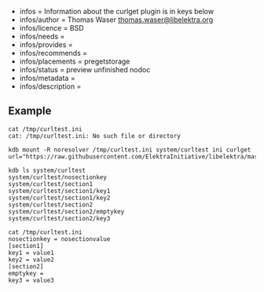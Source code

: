 - infos = Information about the curlget plugin is in keys below
- infos/author = Thomas Waser <thomas.waser@libelektra.org>
- infos/licence = BSD
- infos/needs =
- infos/provides =
- infos/recommends =
- infos/placements = pregetstorage
- infos/status = preview unfinished nodoc
- infos/metadata =
- infos/description =

## Example ##
```
cat /tmp/curltest.ini
cat: /tmp/curltest.ini: No such file or directory

kdb mount -R noresolver /tmp/curltest.ini system/curltest ini curlget url="https://raw.githubusercontent.com/ElektraInitiative/libelektra/master/src/plugins/ini/ini/plainini"

kdb ls system/curltest
system/curltest/nosectionkey
system/curltest/section1
system/curltest/section1/key1
system/curltest/section1/key2
system/curltest/section2
system/curltest/section2/emptykey
system/curltest/section2/key3

cat /tmp/curltest.ini
nosectionkey = nosectionvalue
[section1]
key1 = value1
key2 = value2
[section2]
emptykey =
key3 = value3
```
